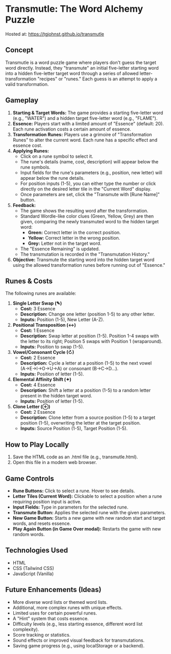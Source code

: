 # **Transmutle: The Word Alchemy Puzzle**

Hosted at: https://tgjohnst.github.io/transmutle

## **Concept**

Transmutle is a word puzzle game where players don't guess the target word directly. Instead, they "transmute" an initial five-letter starting word into a hidden five-letter target word through a series of allowed letter-transformation "recipes" or "runes." Each guess is an attempt to apply a valid transformation.

## **Gameplay**

1. **Starting & Target Words:** The game provides a starting five-letter word (e.g., "WATER") and a hidden target five-letter word (e.g., "FLAME").  
2. **Essence:** Players start with a limited amount of "Essence" (default: 20). Each rune activation costs a certain amount of essence.  
3. **Transformation Runes:** Players use a grimoire of "Transformation Runes" to alter the current word. Each rune has a specific effect and essence cost.  
4. **Applying Runes:**  
   * Click on a rune symbol to select it.  
   * The rune's details (name, cost, description) will appear below the rune symbols.  
   * Input fields for the rune's parameters (e.g., position, new letter) will appear below the rune details.  
   * For position inputs (1-5), you can either type the number or click directly on the desired letter tile in the "Current Word" display.  
   * Once parameters are set, click the "Transmute with \[Rune Name\]" button.  
5. **Feedback:**  
   * The game shows the resulting word after the transformation.  
   * Standard Wordle-like color clues (Green, Yellow, Grey) are then given, comparing the newly transmuted word to the hidden target word:  
     * **Green:** Correct letter in the correct position.  
     * **Yellow:** Correct letter in the wrong position.  
     * **Grey:** Letter not in the target word.  
   * The "Essence Remaining" is updated.  
   * The transmutation is recorded in the "Transmutation History."  
6. **Objective:** Transmute the starting word into the hidden target word using the allowed transformation runes before running out of "Essence."

## **Runes & Costs**

The following runes are available:

1. **Single Letter Swap (✎)**  
   * **Cost:** 3 Essence  
   * **Description:** Change one letter (position 1-5) to any other letter.  
   * **Inputs:** Position (1-5), New Letter (A-Z).  
2. **Positional Transposition (↔)**  
   * **Cost:** 1 Essence  
   * **Description:** Swap letter at position (1-5). Position 1-4 swaps with the letter to its right; Position 5 swaps with Position 1 (wraparound).  
   * **Inputs:** Position to swap (1-5).  
3. **Vowel/Consonant Cycle (↻)**  
   * **Cost:** 2 Essence  
   * **Description:** Cycle a letter at a position (1-5) to the next vowel (A→E→I→O→U→A) or consonant (B→C→D...).  
   * **Inputs:** Position of letter (1-5).  
4. **Elemental Affinity Shift (✦)**  
   * **Cost:** 4 Essence  
   * **Description:** Shift a letter at a position (1-5) to a random letter present in the hidden target word.  
   * **Inputs:** Position of letter (1-5).  
5. **Clone Letter (⊕)**  
   * **Cost:** 2 Essence  
   * **Description:** Clone letter from a source position (1-5) to a target position (1-5), overwriting the letter at the target position.  
   * **Inputs:** Source Position (1-5), Target Position (1-5).

## **How to Play Locally**

1. Save the HTML code as an .html file (e.g., transmutle.html).  
2. Open this file in a modern web browser.

## **Game Controls**

* **Rune Buttons:** Click to select a rune. Hover to see details.  
* **Letter Tiles (Current Word):** Clickable to select a position when a rune requiring position input is active.  
* **Input Fields:** Type in parameters for the selected rune.  
* **Transmute Button:** Applies the selected rune with the given parameters.  
* **New Game Button:** Starts a new game with new random start and target words, and resets essence.  
* **Play Again Button (in Game Over modal):** Restarts the game with new random words.

## **Technologies Used**

* HTML  
* CSS (Tailwind CSS)  
* JavaScript (Vanilla)

## **Future Enhancements (Ideas)**

* More diverse word lists or themed word lists.  
* Additional, more complex runes with unique effects.  
* Limited uses for certain powerful runes.  
* A "Hint" system that costs essence.  
* Difficulty levels (e.g., less starting essence, different word list complexity).  
* Score tracking or statistics.  
* Sound effects or improved visual feedback for transmutations.  
* Saving game progress (e.g., using localStorage or a backend).
